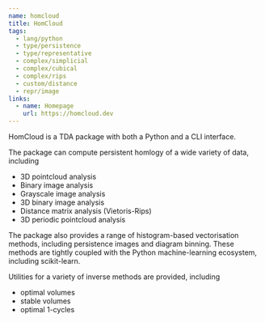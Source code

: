 ```yaml
---
name: homcloud
title: HomCloud
tags:
  - lang/python
  - type/persistence
  - type/representative
  - complex/simplicial
  - complex/cubical
  - complex/rips
  - custom/distance
  - repr/image
links:
  - name: Homepage
    url: https://homcloud.dev
---
```

HomCloud is a TDA package with both a Python and a CLI interface.

The package can compute persistent homlogy of a wide variety of data, including
* 3D pointcloud analysis
* Binary image analysis
* Grayscale image analysis
* 3D binary image analysis
* Distance matrix analysis (Vietoris-Rips)
* 3D periodic pointcloud analysis

The package also provides a range of histogram-based vectorisation methods,
including persistence images and diagram binning.
These methods are tightly coupled with the Python machine-learning ecosystem, including scikit-learn.

Utilities for a variety of inverse methods are provided, including
* optimal volumes
* stable volumes
* optimal 1-cycles
